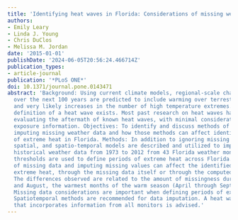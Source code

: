 ```yaml
---
title: 'Identifying heat waves in Florida: Considerations of missing weather data'
authors:
- Emily Leary
- Linda J. Young
- Chris DuClos
- Melissa M. Jordan
date: '2015-01-01'
publishDate: '2024-06-05T20:56:24.466714Z'
publication_types:
- article-journal
publication: '*PLoS ONE*'
doi: 10.1371/journal.pone.0143471
abstract: 'Background: Using current climate models, regional-scale changes for Florida
  over the next 100 years are predicted to include warming over terrestrial areas
  and very likely increases in the number of high temperature extremes. No uniform
  definition of a heat wave exists. Most past research on heat waves has focused on
  evaluating the aftermath of known heat waves, with minimal consideration of missing
  exposure information. Objectives: To identify and discuss methods of handling and
  imputing missing weather data and how those methods can affect identified periods
  of extreme heat in Florida. Methods: In addition to ignoring missing data, temporal,
  spatial, and spatio-temporal models are described and utilized to impute missing
  historical weather data from 1973 to 2012 from 43 Florida weather monitors. Calculated
  thresholds are used to define periods of extreme heat across Florida. Results: Modeling
  of missing data and imputing missing values can affect the identified periods of
  extreme heat, through the missing data itself or through the computed thresholds.
  The differences observed are related to the amount of missingness during June, July,
  and August, the warmest months of the warm season (April through September). Conclusions:
  Missing data considerations are important when defining periods of extreme heat.
  Spatiotemporal methods are recommended for data imputation. A heat wave definition
  that incorporates information from all monitors is advised.'
---
```

